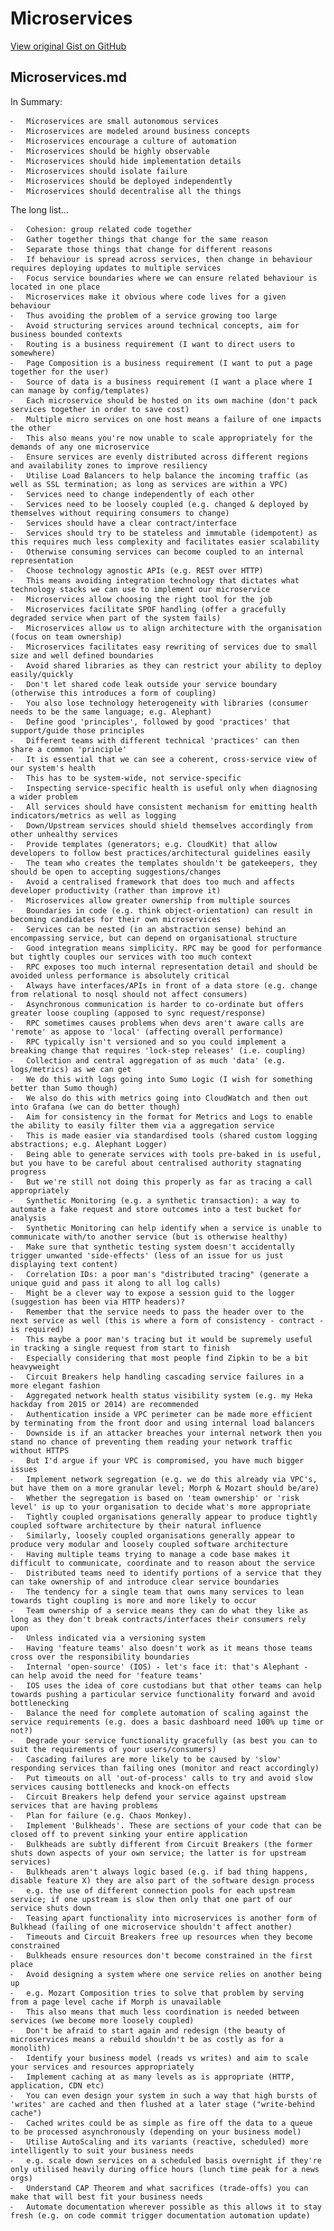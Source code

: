 # Microservices

[View original Gist on GitHub](https://gist.github.com/Integralist/22520358fced54b3fed5)

## Microservices.md

In Summary:

	⁃	Microservices are small autonomous services
	⁃	Microservices are modeled around business concepts
	⁃	Microservices encourage a culture of automation
	⁃	Microservices should be highly observable
	⁃	Microservices should hide implementation details
	⁃	Microservices should isolate failure
	⁃	Microservices should be deployed independently
	⁃	Microservices should decentralise all the things

The long list...

	⁃	Cohesion: group related code together
	⁃	Gather together things that change for the same reason
	⁃	Separate those things that change for different reasons
	⁃	If behaviour is spread across services, then change in behaviour requires deploying updates to multiple services
	⁃	Focus service boundaries where we can ensure related behaviour is located in one place
	⁃	Microservices make it obvious where code lives for a given behaviour
	⁃	Thus avoiding the problem of a service growing too large
	⁃	Avoid structuring services around technical concepts, aim for business bounded contexts
	⁃	Routing is a business requirement (I want to direct users to somewhere)
	⁃	Page Composition is a business requirement (I want to put a page together for the user)
	⁃	Source of data is a business requirement (I want a place where I can manage by config/templates)
	⁃	Each microservice should be hosted on its own machine (don't pack services together in order to save cost)
	⁃	Multiple micro services on one host means a failure of one impacts the other
	⁃	This also means you're now unable to scale appropriately for the demands of any one microservice
	⁃	Ensure services are evenly distributed across different regions and availability zones to improve resiliency
	⁃	Utilise Load Balancers to help balance the incoming traffic (as well as SSL termination; as long as services are within a VPC)
	⁃	Services need to change independently of each other
	⁃	Services need to be loosely coupled (e.g. changed & deployed by themselves without requiring consumers to change)
	⁃	Services should have a clear contract/interface
	⁃	Services should try to be stateless and immutable (idempotent) as this requires much less complexity and facilitates easier scalability
	⁃	Otherwise consuming services can become coupled to an internal representation
	⁃	Choose technology agnostic APIs (e.g. REST over HTTP)
	⁃	This means avoiding integration technology that dictates what technology stacks we can use to implement our microservice
	⁃	Microservices allow choosing the right tool for the job
	⁃	Microservices facilitate SPOF handling (offer a gracefully degraded service when part of the system fails)
	⁃	Microservices allow us to align architecture with the organisation (focus on team ownership)
	⁃	Microservices facilitates easy rewriting of services due to small size and well defined boundaries
	⁃	Avoid shared libraries as they can restrict your ability to deploy easily/quickly
	⁃	Don't let shared code leak outside your service boundary (otherwise this introduces a form of coupling)
	⁃	You also lose technology heterogeneity with libraries (consumer needs to be the same language; e.g. Alephant)
	⁃	Define good 'principles', followed by good 'practices' that support/guide those principles
	⁃	Different teams with different technical 'practices' can then share a common 'principle'
	⁃	It is essential that we can see a coherent, cross-service view of our system's health
	⁃	This has to be system-wide, not service-specific
	⁃	Inspecting service-specific health is useful only when diagnosing a wider problem
	⁃	All services should have consistent mechanism for emitting health indicators/metrics as well as logging
	⁃	Down/Upstream services should shield themselves accordingly from other unhealthy services
	⁃	Provide templates (generators; e.g. CloudKit) that allow developers to follow best practices/architectural guidelines easily
	⁃	The team who creates the templates shouldn't be gatekeepers, they should be open to accepting suggestions/changes
	⁃	Avoid a centralised framework that does too much and affects developer productivity (rather than improve it)
	⁃	Microservices allow greater ownership from multiple sources
	⁃	Boundaries in code (e.g. think object-orientation) can result in becoming candidates for their own microservices
	⁃	Services can be nested (in an abstraction sense) behind an encompassing service, but can depend on organisational structure
	⁃	Good integration means simplicity. RPC may be good for performance but tightly couples our services with too much context
	⁃	RPC exposes too much internal representation detail and should be avoided unless performance is absolutely critical
	⁃	Always have interfaces/APIs in front of a data store (e.g. change from relational to nosql should not affect consumers)
	⁃	Asynchronous communication is harder to co-ordinate but offers greater loose coupling (apposed to sync request/response)
	⁃	RPC sometimes causes problems when devs aren't aware calls are 'remote' as appose to 'local' (affecting overall performance)
	⁃	RPC typically isn't versioned and so you could implement a breaking change that requires 'lock-step releases' (i.e. coupling)
	⁃	Collection and central aggregation of as much 'data' (e.g. logs/metrics) as we can get
	⁃	We do this with logs going into Sumo Logic (I wish for something better than Sumo though)
	⁃	We also do this with metrics going into CloudWatch and then out into Grafana (we can do better though)
	⁃	Aim for consistency in the format for Metrics and Logs to enable the ability to easily filter them via a aggregation service
	⁃	This is made easier via standardised tools (shared custom logging abstractions; e.g. Alephant Logger)
	⁃	Being able to generate services with tools pre-baked in is useful, but you have to be careful about centralised authority stagnating progress
	⁃	But we're still not doing this properly as far as tracing a call appropriately
	⁃	Synthetic Monitoring (e.g. a synthetic transaction): a way to automate a fake request and store outcomes into a test bucket for analysis
	⁃	Synthetic Monitoring can help identify when a service is unable to communicate with/to another service (but is otherwise healthy)
	⁃	Make sure that synthetic testing system doesn't accidentally trigger unwanted 'side-effects' (less of an issue for us just displaying text content)
	⁃	Correlation IDs: a poor man's "distributed tracing" (generate a unique guid and pass it along to all log calls)
	⁃	Might be a clever way to expose a session guid to the logger (suggestion has been via HTTP headers)? 
	⁃	Remember that the service needs to pass the header over to the next service as well (this is where a form of consistency - contract - is required)
	⁃	This maybe a poor man's tracing but it would be supremely useful in tracking a single request from start to finish
	⁃	Especially considering that most people find Zipkin to be a bit heavyweight 
	⁃	Circuit Breakers help handling cascading service failures in a more elegant fashion
	⁃	Aggregated network health status visibility system (e.g. my Heka hackday from 2015 or 2014) are recommended
	⁃	Authentication inside a VPC perimeter can be made more efficient by terminating from the front door and using internal load balancers
	⁃	Downside is if an attacker breaches your internal network then you stand no chance of preventing them reading your network traffic without HTTPS
	⁃	But I'd argue if your VPC is compromised, you have much bigger issues
	⁃	Implement network segregation (e.g. we do this already via VPC's, but have them on a more granular level; Morph & Mozart should be/are)
	⁃	Whether the segregation is based on 'team ownership' or 'risk level' is up to your organisation to decide what's more appropriate
	⁃	Tightly coupled organisations generally appear to produce tightly coupled software architecture by their natural influence
	⁃	Similarly, loosely coupled organisations generally appear to produce very modular and loosely coupled software architecture
	⁃	Having multiple teams trying to manage a code base makes it difficult to communicate, coordinate and to reason about the service
	⁃	Distributed teams need to identify portions of a service that they can take ownership of and introduce clear service boundaries
	⁃	The tendency for a single team that owns many services to lean towards tight coupling is more and more likely to occur
	⁃	Team ownership of a service means they can do what they like as long as they don't break contracts/interfaces their consumers rely upon
	⁃	Unless indicated via a versioning system
	⁃	Having 'feature teams' also doesn't work as it means those teams cross over the responsibility boundaries
	⁃	Internal 'open-source' (IOS) - let's face it: that's Alephant - can help avoid the need for 'feature teams' 
	⁃	IOS uses the idea of core custodians but that other teams can help towards pushing a particular service functionality forward and avoid bottlenecking
	⁃	Balance the need for complete automation of scaling against the service requirements (e.g. does a basic dashboard need 100% up time or not?)
	⁃	Degrade your service functionality gracefully (as best you can to suit the requirements of your users/consumers)
	⁃	Cascading failures are more likely to be caused by 'slow' responding services than failing ones (monitor and react accordingly)
	⁃	Put timeouts on all 'out-of-process' calls to try and avoid slow services causing bottlenecks and knock-on effects
	⁃	Circuit Breakers help defend your service against upstream services that are having problems
	⁃	Plan for failure (e.g. Chaos Monkey).
	⁃	Implement 'Bulkheads'. These are sections of your code that can be closed off to prevent sinking your entire application
	⁃	Bulkheads are subtly different from Circuit Breakers (the former shuts down aspects of your own service; the latter is for upstream services)
	⁃	Bulkheads aren't always logic based (e.g. if bad thing happens, disable feature X) they are also part of the software design process
	⁃	e.g. the use of different connection pools for each upstream service; if one upstream is slow then only that one part of our service shuts down
	⁃	Teasing apart functionality into microservices is another form of Bulkhead (failing of one microservice shouldn't affect another)
	⁃	Timeouts and Circuit Breakers free up resources when they become constrained
	⁃	Bulkheads ensure resources don't become constrained in the first place
	⁃	Avoid designing a system where one service relies on another being up
	⁃	e.g. Mozart Composition tries to solve that problem by serving from a page level cache if Morph is unavailable
	⁃	This also means that much less coordination is needed between services (we become more loosely coupled)
	⁃	Don't be afraid to start again and redesign (the beauty of microservices means a rebuild shouldn't be as costly as for a monolith) 
	⁃	Identify your business model (reads vs writes) and aim to scale your services and resources appropriately
	⁃	Implement caching at as many levels as is appropriate (HTTP, application, CDN etc)
	⁃	You can even design your system in such a way that high bursts of 'writes' are cached and then flushed at a later stage ("write-behind cache")
	⁃	Cached writes could be as simple as fire off the data to a queue to be processed asynchronously (depending on your business model)
	⁃	Utilise AutoScaling and its variants (reactive, scheduled) more intelligently to suit your business needs
	⁃	e.g. scale down services on a scheduled basis overnight if they're only utilised heavily during office hours (lunch time peak for a news orgs)
	⁃	Understand CAP Theorem and what sacrifices (trade-offs) you can make that will best fit your business needs
	⁃	Automate documentation wherever possible as this allows it to stay fresh (e.g. on code commit trigger documentation automation update)


